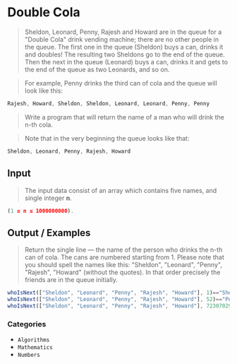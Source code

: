 # Double Cola

> Sheldon, Leonard, Penny, Rajesh and Howard are in the queue for a "Double Cola" drink vending machine; there are no other people in the queue. The first one in the queue (Sheldon) buys a can, drinks it and doubles! The resulting two Sheldons go to the end of the queue. Then the next in the queue (Leonard) buys a can, drinks it and gets to the end of the queue as two Leonards, and so on.

> For example, Penny drinks the third can of cola and the queue will look like this:
```js
Rajesh, Howard, Sheldon, Sheldon, Leonard, Leonard, Penny, Penny
```

> Write a program that will return the name of a man who will drink the n-th cola.

> Note that in the very beginning the queue looks like that:
```js
Sheldon, Leonard, Penny, Rajesh, Howard
```

## Input

> The input data consist of an array which contains five names, and single integer **n**.
```js
(1 ≤ n ≤ 1000000000).
```

## Output / Examples

> Return the single line — the name of the person who drinks the n-th can of cola. The cans are numbered starting from 1. Please note that you should spell the names like this: "Sheldon", "Leonard", "Penny", "Rajesh", "Howard" (without the quotes). In that order precisely the friends are in the queue initially.
```js
whoIsNext(["Sheldon", "Leonard", "Penny", "Rajesh", "Howard"], 1)=="Sheldon"
whoIsNext(["Sheldon", "Leonard", "Penny", "Rajesh", "Howard"], 52)=="Penny"
whoIsNext(["Sheldon", "Leonard", "Penny", "Rajesh", "Howard"], 7230702951)=="Leonard"
```

### Categories

* `Algorithms`
* `Mathematics`
* `Numbers`